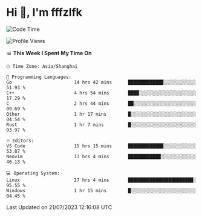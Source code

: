 # Hi 👋, I'm fffzlfk

<!--START_SECTION:waka-->
![Code Time](http://img.shields.io/badge/Code%20Time-330%20hrs%209%20mins-blue)

![Profile Views](http://img.shields.io/badge/Profile%20Views-0-blue)

📊 **This Week I Spent My Time On** 

```text
🕑︎ Time Zone: Asia/Shanghai

💬 Programming Languages: 
Go                       14 hrs 42 mins      █████████████░░░░░░░░░░░░   51.93 % 
C++                      4 hrs 54 mins       ████░░░░░░░░░░░░░░░░░░░░░   17.29 % 
C                        2 hrs 44 mins       ██░░░░░░░░░░░░░░░░░░░░░░░   09.69 % 
Other                    1 hr 17 mins        █░░░░░░░░░░░░░░░░░░░░░░░░   04.54 % 
Rust                     1 hr 7 mins         █░░░░░░░░░░░░░░░░░░░░░░░░   03.97 % 

🔥 Editors: 
VS Code                  15 hrs 15 mins      █████████████░░░░░░░░░░░░   53.87 % 
Neovim                   13 hrs 4 mins       ████████████░░░░░░░░░░░░░   46.13 % 

💻 Operating System: 
Linux                    27 hrs 4 mins       ████████████████████████░   95.55 % 
Windows                  1 hr 15 mins        █░░░░░░░░░░░░░░░░░░░░░░░░   04.45 % 
```


 Last Updated on 21/07/2023 12:16:08 UTC
<!--END_SECTION:waka-->
